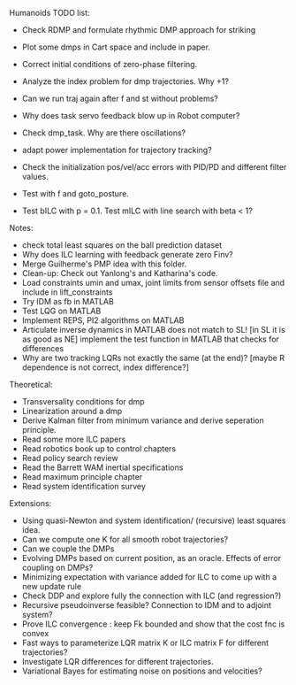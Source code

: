 Humanoids TODO list:

- Check RDMP and formulate rhythmic DMP approach for striking
- Plot some dmps in Cart space and include in paper.

- Correct initial conditions of zero-phase filtering.
- Analyze the index problem for dmp trajectories. Why +1?
- Can we run traj again after f and st without problems?
- Why does task servo feedback blow up in Robot computer?
- Check dmp_task. Why are there oscillations? 
- adapt power implementation for trajectory tracking?
- Check the initialization pos/vel/acc errors with PID/PD and different filter values.
- Test with f and goto_posture.
- Test bILC with p = 0.1. Test mILC with line search with beta < 1?

Notes:
- check total least squares on the ball prediction dataset
- Why does ILC learning with feedback generate zero Finv?
- Merge Guilherme's PMP idea with this folder.
- Clean-up: Check out Yanlong's and Katharina's code.
- Load constraints umin and umax, joint limits from sensor offsets file and include in lift_constraints
- Try IDM as fb in MATLAB
- Test LQG on MATLAB
- Implement REPS, PI2 algorithms on MATLAB
- Articulate inverse dynamics in MATLAB does not match to SL! [in SL it is as good as NE]
implement the test function in MATLAB that checks for differences
- Why are two tracking LQRs not exactly the same (at the end)? 
  [maybe R dependence is not correct, index difference?]


Theoretical:

- Transversality conditions for dmp
- Linearization around a dmp
- Derive Kalman filter from minimum variance and derive seperation principle.
- Read some more ILC papers
- Read robotics book up to control chapters
- Read policy search review
- Read the Barrett WAM inertial specifications
- Read maximum principle chapter
- Read system identification survey


Extensions:
- Using quasi-Newton and system identification/ (recursive) least squares idea.
- Can we compute one K for all smooth robot trajectories?
- Can we couple the DMPs
- Evolving DMPs based on current position, as an oracle. Effects of error coupling on DMPs?
- Minimizing expectation with variance added for ILC to come up with a new update rule
- Check DDP and explore fully the connection with ILC (and regression?)
- Recursive pseudoinverse feasible? Connection to IDM and to adjoint system?
- Prove ILC convergence : keep Fk bounded and show that the cost fnc is convex
- Fast ways to parameterize LQR matrix K or ILC matrix F for different trajectories?
- Investigate LQR differences for different trajectories.
- Variational Bayes for estimating noise on positions and velocities?